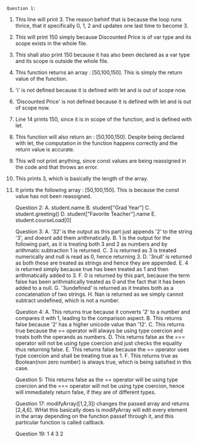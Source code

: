     Question 1:

1. This line will print 3. The reason behinf that is because the loop runs thrice, that it specifically 0, 1, 2 and updates one last time to become 3. 
2. This will print 150 simply because Discounted Price is of var type and its scope exists in the whole file. 
3. This shall also print 150 because it has also been declared as a var type and its scope is outside the whole file.
4. This function returns an array : [50,100,150]. This is simply the return value of the function.
5. 'i' is not defined because it is defined with let and is out of scope now. 
6. 'Discounted Price' is not defined because it is defined with let and is out of scope now.
7. Line 14 prints 150, since it is in scope of the function, and is defined with let.
8. This function will also return an : [50,100,150]. Despite being declared with let, the computation in the function happens correctly and the return value is accurate. 
9. This will not print anything, since const values are being reassigned in the code and that throws an error.
10. This prints 3, which is basically the length of the array.
11. It prints the following array :  [50,100,150]. This is because the const value has not been reassigned. 
    
    Question 2:
A. student.name
B. student["Grad Year"]
C. student.greeting()
D. student["Favorite Teacher"].name
E. student.courseLoad[0]

    Question 3:
A. '32' is the output as this part just appends '2' to the string '3', and doesnt add them arithmatically. 
B.  1 is the output for the following part, as it is treating both 3 and 2 as numbers and by arithmatic subtraction 1 is returned.
C.  3 is returned as 3 is treated numerically and null is read as 0, hence returning 3.
D.  '3null' is returned as both these are treated as strings and hence they are appended.
E.  4 is returned simply because true has been treated as 1 and then arithmatically added to 3.
F.  0 is returned by this part, because the term false has been arithmatically treated as 0 and the fact that it has been added to a null.
G.  '3undefined' is returned as it treates both as a concatenation of two strings.
H. Nan is returned as we simply cannot subtract undefined, which is not a number.

    Question 4:
A. This returns true because it converts '2' to a number and compares it with 1, leading to the comparison aspect.
B. This returns false because '2' has a higher unicode value than '12'.
C. This returns true because the == operator will always be using type coercion and treats both the operands as numbers.
D. This returns false as the === operator will not be using type coercion and just checks the equality thus returning false.
E.  This returns false because the == operator uses type coercion and shall be treating true as 1.
F.  This returns true as Boolean(non zero number) is always true, which is being satisfied in this case.

    Question 5:
This returns false as the == operator will be using type coercion and the === operator will not be using type coercion, hence will immediately return false, if they are of different types.

    Question 17:
modifyArray([1,2,3]) changes the passed array and returns [2,4,6]. WHat this basically does is modifyArray will edit every element in the array depending on the function passef through it, and this particular function is called callback.

    Question 19:
1
4
3
2




